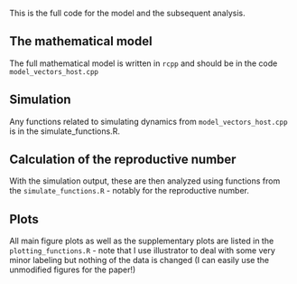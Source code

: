 This is the full code for the model and the subsequent analysis.



## The mathematical model
The full mathematical model is written in `rcpp` and should be in the code
`model_vectors_host.cpp`

## Simulation 
Any functions related to simulating dynamics from `model_vectors_host.cpp` is
in the simulate_functions.R.

## Calculation of the reproductive number
With the simulation output, these are then analyzed using functions
from the `simulate_functions.R` - notably for the reproductive
number.

## Plots
All main figure plots as well as the supplementary plots are listed in the 
`plotting_functions.R` - note that I use illustrator to deal with some very
minor labeling but nothing of the data is changed (I can easily use the unmodified
figures for the paper!)

